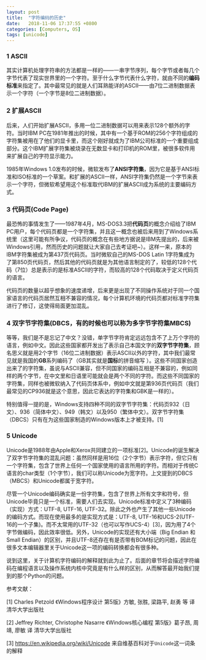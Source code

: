 ```yaml
---
layout: post
title:  "字符编码的历史"
date:   2018-11-06 17:37:55 +0800
categories: [Computers, OS]
tags: [unicode]
---
```

### 1 ASCII
其实计算机处理字符串的方法都是一样的——一串字节序列，每个字节或者每几个字节代表了现实世界里的一个字符。至于什么字节代表什么字符，就由不同的**编码标准**来指定了。其中最常见的就是人们耳熟能详的ASCII——由7位二进制数据表示一个字符（一个字节是8位二进制数据）。

### 2 扩展ASCII
后来，人们开始扩展ASCII，多用一位二进制数据可以用来表示128个额外的字符。当时IBM PC在1981年推出的时候，其中有一个基于ROM的256个字符组成的字符集被用在了他们的显卡里，而这个刚好就成为了IBM公司标准的一个重要组成部分。这个IBM扩展字符集被烧录在无数显卡和打印机的ROM里，被很多软件用来扩展自己的字符显示能力。

1985年Windows 1.0发布的时候，微软发布了**ANSI字符集**，因为它是基于ANSI标准和ISO标准的一个草案。和扩展的ASCII一样，ANSI字符集仍然是一个字节来表示一个字符，但微软希望用这个标准取代IBM的扩展ASCII成为系统的主要编码方式。

### 3 代码页(Code Page)
最恐怖的事情发生了——1987年4月，MS-DOS3.3把**代码页**的概念介绍给了IBM PC用户，每个代码页都是一个字符集，并且这一概念也被后来用到了Windows系统里（这里可能有所争议，代码页的概念在有些地方据说是IBM先提出的，后来被Windows引用，然而历史的问题就让大家自己去考证吧~）。这样一来，原本的IBM字符集被成为第437页代码页。当时微软自己的MS-DOS Latin 1字符集成为了第850页代码页，然后其他的代码页就是为其他语言制定的了，较低的128个代码（7位）总是表示的是标准ASCII的字符，而较高的128个代码取决于定义代码页的语言。

代码页的数量以超乎想象的速度递增，后来更是出现了不同操作系统对于同一个国家语言的代码页居然互相不兼容的情况，每个计算机环境的代码页都对标准字符集进行了修订，这使得局面更加混乱。

### 4 双字节字符集(DBCS，有的时候也可以称为多字节字符集MBCS)
等等，我们是不是忘记了中文？没错，单字节字符肯定远远包含不了上万个字符的语言，例如中文。因此这些国家都开发出了表示自己本国文字的**双字节字符集**，顾名思义就是用2个字节（16位二进制数据）表示ASCII以外的字符，其中我们最常见就是我国的**GB**系列编码了（GB其实就是**国标**的拼音缩写 ）。这些不同国家创造出来了的字符集，虽说与ASCII兼容，但不同国家的编码互相是不兼容的，例如同样的两个字节，在中文里和日语里可能就会是两个不同的字符。而这些不同国家的字符集，同样也被微软纳入了代码页体系中，例如中文就是第936页代码页（我们最常见的CP936就是这个意思，因此它表达的字符集和GBK是一样的）。

特别值得一提的是，Windows支持四种不同的双字节字符集：代码页932（日文）、936（简体中文）、949（韩文）以及950（繁体中文）。双字节字符集（DBCS）只有在为这些国家制造的Windows版本上才被支持。[1]

### 5 Unicode
Unicode是1988年由Apple和Xerox共同建立的一项标准[2]。Unicode的诞生解决了双字节字符集的混乱问题：虽然同样是用16位（2个字节）表示字符，但它只有一个字符集，包含了世界上任何一个国家使用的语言所用的字符。而相对于传统C语言的char类型（1个字节），我们可以称Unicode为宽字符。上文提到的DBCS（MBCS）和Unicode都属于宽字符。

尽管一个Unicode编码确实是一份字符集，包含了世界上所有文字和符号，但Unicode毕竟只是一个标准，需要人们去实现。Unicode标准中定义了3种编码（实现）方式：UTF-8, UTF-16, UTF-32。除此之外也产生了其他一些Unicode的编码方式。而现在使用最多的是实现方式是：UTF-8, UTF-16和UCS-2(UTF-16的一个子集)。而不太常用的UTF-32（也可以写作UCS-4）[3]，因为用了4个字节做编码，因此效率很低。另外，Unicode的实现还有大小端（Big Endian 和 Small Endian）的区别，并且UTF-8还存在有是否带有BOM标记的问题，因此在很多文本编辑器里关于Unicode这一项的编码转换都会有很多种。

说到这里，关于计算机字符编码的解释就到此为止了。后面的章节将会描述字符编码在编程语言以及操作系统内核中究竟是有什么样的区别，从而解答最开始我们提到的那个Python的问题。


参考文献：

[1] Charles Petzold 《Windows程序设计 第5版》方敏, 张胜, 梁路平, 赵勇 等 译 清华大学出版社

[2] Jeffrey Richter, Christophe Nasarre 《Windows核心编程 第5版》葛子昂, 周靖, 廖敏 译 清华大学出版社

[3] https://en.wikipedia.org/wiki/Unicode 来自维基百科对于`Unicode`这一词条的解释

